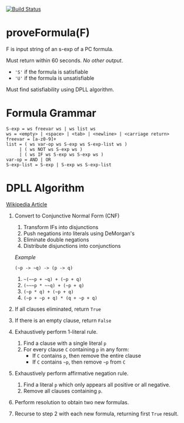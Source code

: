 [![Build Status](https://travis-ci.com/spencerturkel/usf2018_reasoning_project1.svg?token=gm1zuwtz6yWqd9Rwapxf&branch=master)](https://travis-ci.com/spencerturkel/usf2018_reasoning_project1)

# proveFormula(F)
F is input string of an s-exp of a PC formula.

Must return within 60 seconds. *No other output*.
- `'S'` if the formula is satisfiable
- `'U'` if the formula is unsatisfiable

Must find satisfiability using DPLL algorithm.

# Formula Grammar
```
S-exp = ws freevar ws | ws list ws
ws = <empty> | <space> | <tab> | <newline> | <carriage return>
freevar = [a-z0-9]+
list = ( ws var-op ws S-exp ws S-exp-list ws )
     | ( ws NOT ws S-exp ws )
     | ( ws IF ws S-exp ws S-exp ws )
var-op = AND | OR
S-exp-list = S-exp | S-exp ws S-exp-list
```
# DPLL Algorithm
[Wikipedia Article](https://en.wikipedia.org/wiki/DPLL_algorithm)

1. Convert to Conjunctive Normal Form (CNF)
   1. Transform IFs into disjunctions
   2. Push negations into literals using DeMorgan's
   3. Eliminate double negations
   4. Distribute disjunctions into conjunctions

   *Example*
   
   `(~p -> ~q) -> (p -> q)`
   1. `~(~~p + ~q) + (~p + q)`
   2. `(~~~p * ~~q) + (~p + q)`
   3. `(~p * q) + (~p + q)`
   4. `(~p + ~p + q) * (q + ~p + q)`
2. If all clauses eliminated, return `True`
3. If there is an empty clause, return `False`
4. Exhaustively perform 1-literal rule.
   1. Find a clause with a single literal `p`
   2. For every clause `C` containing `p` in any form:
      * If `C` contains `p`, then remove the entire clause
      * If `C` contains `~p`, then remove `~p` from `C`
5. Exhaustively perform affirmative negation rule.
   1. Find a literal `p` which only appears all positive or all negative.
   2. Remove all clauses containing `p`.
6. Perform resolution to obtain two new formulas.
7. Recurse to step 2 with each new formula, returning first `True` result.
